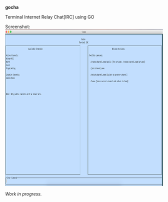 **gocha**

Terminal Internet Relay Chat[IRC] using GO

Screenshot:
<img src="public/images/gocha.png" width="800" height="500"/>



*Work in progress.*
